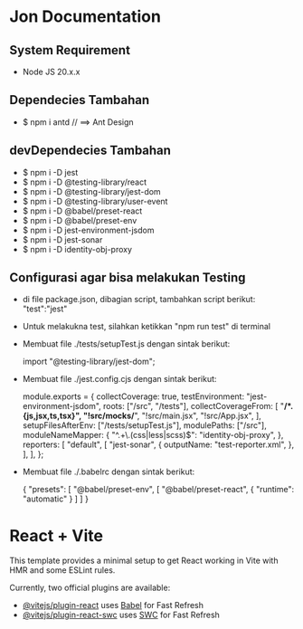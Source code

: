 # Jon Documentation

## System Requirement

- Node JS 20.x.x

## Dependecies Tambahan

- $ npm i antd // ==> Ant Design

## devDependecies Tambahan

- $ npm i -D jest
- $ npm i -D @testing-library/react
- $ npm i -D @testing-library/jest-dom
- $ npm i -D @testing-library/user-event
- $ npm i -D @babel/preset-react
- $ npm i -D @babel/preset-env
- $ npm i -D jest-environment-jsdom
- $ npm i -D jest-sonar
- $ npm i -D identity-obj-proxy

## Configurasi agar bisa melakukan Testing

- di file package.json, dibagian script, tambahkan script berikut:
  "test":"jest"

- Untuk melakukna test, silahkan ketikkan "npm run test" di terminal

- Membuat file ./tests/setupTest.js dengan sintak berikut:

  import "@testing-library/jest-dom";

- Membuat file ./jest.config.cjs dengan sintak berikut:

  module.exports = {
  collectCoverage: true,
  testEnvironment: "jest-environment-jsdom",
  roots: ["<rootDir>/src", "<rootDir>/tests"],
  collectCoverageFrom: [
  "**/*.{js,jsx,ts,tsx}",
  "!src/mocks/**",
  "!src/main.jsx",
  "!src/App.jsx",
  ],
  setupFilesAfterEnv: ["<rootDir>/tests/setupTest.js"],
  modulePaths: ["<rootDir>/src"],
  moduleNameMapper: {
  "^.+\\.(css|less|scss)$": "identity-obj-proxy",
  },
  reporters: [
  "default",
  [
  "jest-sonar",
  {
  outputName: "test-reporter.xml",
  },
  ],
  ],
  };

- Membuat file ./.babelrc dengan sintak berikut:

  {
  "presets": [
  "@babel/preset-env",
  [
  "@babel/preset-react",
  {
  "runtime": "automatic"
  }
  ]
  ]
  }

# React + Vite

This template provides a minimal setup to get React working in Vite with HMR and some ESLint rules.

Currently, two official plugins are available:

- [@vitejs/plugin-react](https://github.com/vitejs/vite-plugin-react/blob/main/packages/plugin-react/README.md) uses [Babel](https://babeljs.io/) for Fast Refresh
- [@vitejs/plugin-react-swc](https://github.com/vitejs/vite-plugin-react-swc) uses [SWC](https://swc.rs/) for Fast Refresh
